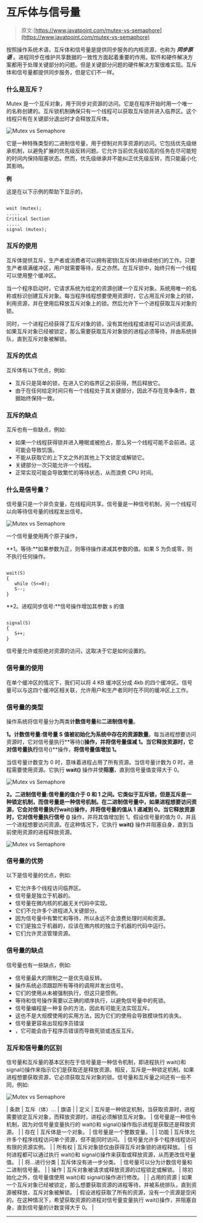 # 互斥体与信号量

> 原文:[https://www.javatpoint.com/mutex-vs-semaphore](https://www.javatpoint.com/mutex-vs-semaphore)

按照操作系统术语，互斥体和信号量是提供同步服务的内核资源，也称为 ***同步原语*** 。进程同步在维护共享数据的一致性方面起着重要的作用。软件和硬件解决方案都用于处理关键部分的问题。但是关键部分问题的硬件解决方案很难实现。互斥体和信号量都提供同步服务，但是它们不一样。

### 什么是互斥？

Mutex 是一个互斥对象，用于同步对资源的访问。它是在程序开始时用一个唯一的名称创建的。互斥锁机制确保只有一个线程可以获取互斥锁并进入临界区。这个线程只有在关键部分退出时才会释放互斥体。

![Mutex vs Semaphore](../Images/6b7b2e4eb2389bb901fbbb53fbea3dea.png)

它是一种特殊类型的二进制信号量，用于控制对共享资源的访问。它包括优先级继承机制，以避免扩展的优先级反转问题。它允许当前优先级较高的任务在尽可能短的时间内保持阻塞状态。然而，优先级继承并不能纠正优先级反转，而只能最小化其影响。

**例**

这是在以下示例的帮助下显示的，

```

wait (mutex);
.....
Critical Section
.....
signal (mutex);

```

### 互斥的使用

互斥体提供互斥，生产者或消费者可以拥有密钥(互斥体)并继续他们的工作。只要生产者填满缓冲区，用户就需要等待，反之亦然。在互斥锁中，始终只有一个线程可以使用整个缓冲区。

当一个程序启动时，它请求系统为给定的资源创建一个互斥对象。系统用唯一的名称或标识创建互斥对象。每当程序线程想要使用资源时，它占用互斥对象上的锁，利用资源，并在使用后释放互斥对象上的锁。然后允许下一个进程获取互斥对象的锁。

同时，一个进程已经获得了互斥对象的锁，没有其他线程或进程可以访问该资源。如果互斥对象已经被锁定，那么需要获取互斥对象锁的进程必须等待，并由系统排队，直到互斥对象被解锁。

### 互斥的优点

互斥体有以下优点，例如:

*   互斥只是简单的锁，在进入它的临界区之前获得，然后释放它。
*   由于在任何给定时间只有一个线程处于其关键部分，因此不存在竞争条件，数据始终保持一致。

### 互斥的缺点

互斥也有一些缺点，例如:

*   如果一个线程获得锁并进入睡眠或被抢占，那么另一个线程可能不会前进。这可能会导致饥饿。
*   不能从获取它的上下文之外的其他上下文锁定或解锁它。
*   关键部分一次只能允许一个线程。
*   正常实现可能会导致繁忙的等待状态，从而浪费 CPU 时间。

### 什么是信号量？

信号量只是一个非负变量，在线程间共享。信号量是一种信号机制，另一个线程可以向等待信号量的线程发出信号。

![Mutex vs Semaphore](../Images/0cbb2d6804be8b41920566270a71d797.png)

一个信号量使用两个原子操作，

**1。等待:**如果参数为正，则等待操作递减其参数的值。如果 S 为负或零，则不执行任何操作。

```

wait(S)
{
   while (S<=0);
   S--;
}

```

**2。进程同步信号:**信号操作增加其参数 s 的值

```

signal(S)
{
   S++;
}

```

信号量允许或拒绝对资源的访问，这取决于它是如何设置的。

### 信号量的使用

在单个缓冲区的情况下，我们可以将 4 KB 缓冲区分成 4kb 的四个缓冲区。信号量可以与这四个缓冲区相关联，允许用户和生产者同时在不同的缓冲区上工作。

### 信号量的类型

操作系统将信号量分为两类**计数信号量**和**二进制信号量**。

**1。计数信号量:**信号量 S 值被初始化为系统中存在的**资源数量**。每当进程想要访问资源时，它对信号量执行**等待()**操作，并将信号量值减 1。当它释放资源时，它对信号量执行**信号()**操作，**将信号量值增加 1。**

当信号量计数变为 0 时，意味着进程占用了所有资源。当信号量计数为 0 时，进程需要使用资源。它执行 **wait()** 操作并使**阻塞**，直到信号量值变得大于 0。

![Mutex vs Semaphore](../Images/6bd01077e6e72d8e8e89736c9ea205e5.png)

**2。二进制信号量:**信号量的值介于 **0** 和 **1** 之间。它类似于互斥锁，但是互斥是一种锁定机制，而信号量是一种信号机制。在二进制信号量中，如果进程想要访问资源，它会对信号量执行**wait()**操作，并将信号量的值从 1 递减到 0。当它释放资源时，它对信号量执行**信号** **()** 操作，并将其值增加到 1。假设信号量的值为 0，并且一个进程想要访问资源。在这种情况下，它执行 **wait()** 操作并阻塞自身，直到当前使用资源的进程释放资源。

![Mutex vs Semaphore](../Images/98d36c557da40ff156544c7b07d20b21.png)

### 信号量的优势

以下是信号量的优点，例如:

*   它允许多个线程访问临界区。
*   信号量是独立于机器的。
*   信号量在微内核的机器无关代码中实现。
*   它们不允许多个进程进入关键部分。
*   因为信号量中有繁忙和等待，所以永远不会浪费处理时间和资源。
*   它们是独立于机器的，应该在微内核的独立于机器的代码中运行。
*   它们允许灵活管理资源。

### 信号量的缺点

信号量也有一些缺点，例如:

*   信号量最大的限制之一是优先级反转。
*   操作系统必须跟踪所有等待的调用并发出信号。
*   它们的使用从未被强制执行，但这只是惯例。
*   等待和信号操作需要以正确的顺序执行，以避免信号量中的死锁。
*   信号量编程是一种复杂的方法，因此有可能无法实现互斥。
*   这也不是大规模使用的实用方法，因为它们的使用会导致模块性的丧失。
*   信号量更容易出现程序员错误
*   ，它可能会由于程序员错误而导致死锁或违反互斥。

### 互斥和信号量的区别

信号量和互斥量的基本区别在于信号量是一种信令机制，即进程执行 wait()和 signal()操作来指示它们是获取还是释放资源。相反，互斥是一种锁定机制，如果进程想要获取资源，它必须获取互斥对象的锁。信号量和互斥量之间还有一些不同，例如:

![Mutex vs Semaphore](../Images/7fdfdc9b6ed70bc152f7a2160425e7d3.png)

| 条款 | 互斥（体）… | 旗语 |
| 定义 | 互斥是一种锁定机制，当获取资源时，进程需要锁定互斥对象，而释放资源时，进程必须解锁互斥对象。 | 信号量是一种信令机制，因为对信号量变量执行的 wait()和 signal()操作指示进程是获取还是释放资源。 |
| 存在 | 互斥体是一个对象。 | 信号量是一个整数变量。 |
| 功能 | 互斥体允许多个程序线程访问单个资源，但不能同时访问。 | 信号量允许多个程序线程访问有限的资源实例。 |
| 所有权 | 互斥对象锁仅由获得互斥对象锁的进程释放。 | 任何进程都可以通过执行 wait()和 signal()操作来获取或释放资源，从而更改信号量值。 |
| 将…进行分类 | 互斥体没有进一步分类。 | 信号量可以分为计数信号量和二进制信号量。 |
| 操作 | 互斥对象被请求或释放资源的过程锁定或解锁。 | 除初始化之外，信号量值使用 wait()和 signal()操作进行修改。 |
| 占用的资源 | 如果一个互斥对象已经被锁定，那么想要获取资源的进程等待，并被系统排队，直到资源被释放，互斥对象被解锁。 | 假设进程获取了所有的资源，没有一个资源是空闲的。在这种情况下，希望获取资源的进程对信号量变量执行 wait()操作，并阻塞自身，直到信号量的计数变得大于 0。 |

* * *